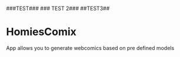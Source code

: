 ###TEST### ### TEST 2###
##TEST3##
# HomiesComix
App allows you to generate webcomics based on pre defined models

